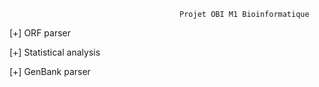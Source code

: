                                           Projet OBI M1 Bioinformatique

 [+] ORF parser

 [+] Statistical analysis

 [+] GenBank parser
